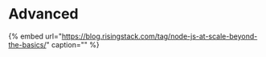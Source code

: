 # Advanced

{% embed url="https://blog.risingstack.com/tag/node-js-at-scale-beyond-the-basics/" caption="" %}

